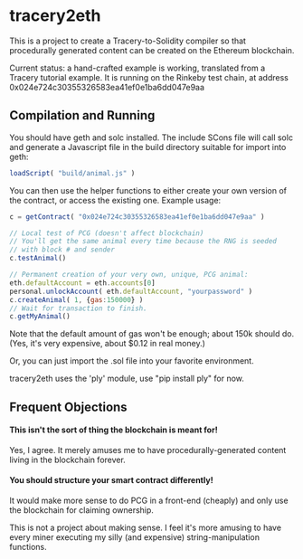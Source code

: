 # tracery2eth

This is a project to create a Tracery-to-Solidity compiler so that procedurally
generated content can be created on the Ethereum blockchain.

Current status: a hand-crafted example is working, translated from a Tracery
tutorial example.  It is running on the Rinkeby test chain, at address
0x024e724c30355326583ea41ef0e1ba6dd047e9aa

## Compilation and Running

You should have geth and solc installed.  The include SCons file will
call solc and generate a Javascript file in the build directory suitable
for import into geth:

```javascript
loadScript( "build/animal.js" )
```

You can then use the helper functions to either create your own version
of the contract, or access the existing one.  Example usage:

```javascript
c = getContract( "0x024e724c30355326583ea41ef0e1ba6dd047e9aa" )

// Local test of PCG (doesn't affect blockchain)
// You'll get the same animal every time because the RNG is seeded
// with block # and sender
c.testAnimal()

// Permanent creation of your very own, unique, PCG animal:
eth.defaultAccount = eth.accounts[0]
personal.unlockAccount( eth.defaultAccount, "yourpassword" )
c.createAnimal( 1, {gas:150000} )
// Wait for transaction to finish.
c.getMyAnimal()
```

Note that the default amount of gas won't be enough; about 150k should do.  (Yes, it's very expensive, about $0.12 in real money.)

Or, you can just import the .sol file into your favorite environment.

tracery2eth uses the 'ply' module, use "pip install ply" for now.

## Frequent Objections

#### This isn't the sort of thing the blockchain is meant for!

Yes, I agree.  It merely amuses me to have procedurally-generated
content living in the blockchain forever.

#### You should structure your smart contract differently!

It would make more sense to do PCG in a front-end (cheaply) and only use the
blockchain for claiming ownership.

This is not a project about making sense.  I feel it's more amusing
to have every miner executing my silly (and expensive) string-manipulation
functions.

